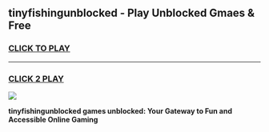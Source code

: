 
## tinyfishingunblocked - Play Unblocked Gmaes & Free
<h3>
<a href="https://news.freeplayer.one?title=tinyfishingunblocked&ref=23F">CLICK TO PLAY</a></h3>
<hr>

<h3>
<a href="https://news.freeplayer.one?title=tinyfishingunblocked&ref=23F">CLICK 2 PLAY</a>
  
</h3>

<a href="https://news.freeplayer.one?title=tinyfishingunblocked&ref=23F/"><img src="https://clearcache.store/games.png"></a>


**tinyfishingunblocked games unblocked: Your Gateway to Fun and Accessible Online Gaming**
